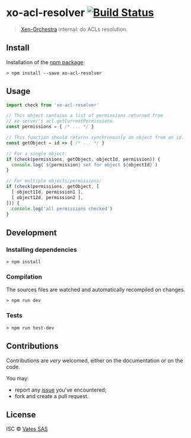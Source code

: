 # xo-acl-resolver [![Build Status](https://travis-ci.org/vatesfr/xo-acl-resolver.png?branch=master)](https://travis-ci.org/vatesfr/xo-acl-resolver)

> [Xen-Orchestra](http://xen-orchestra.com/) internal: do ACLs resolution.

## Install

Installation of the [npm package](https://npmjs.org/package/xo-acl-resolver):

```
> npm install --save xo-acl-resolver
```

## Usage

```js
import check from 'xo-acl-resolver'

// This object contains a list of permissions returned from
// xo-server's acl.getCurrentPermissions.
const permissions = { /* ... */ }

// This function should returns synchronously an object from an id.
const getObject = id => { /* ... */ }

// For a single object:
if (check(permissions, getObject, objectId, permission)) {
  console.log(`${permission} set for object ${objectId}`)
}

// For multiple objects/permissions:
if (check(permissions, getObject, [
  [ object1Id, permission1 ],
  [ object12d, permission2 ],
])) {
  console.log('all permissions checked')
}
```

## Development

### Installing dependencies

```
> npm install
```

### Compilation

The sources files are watched and automatically recompiled on changes.

```
> npm run dev
```

### Tests

```
> npm run test-dev
```

## Contributions

Contributions are *very* welcomed, either on the documentation or on
the code.

You may:

- report any [issue](https://github.com/vatesfr/xo-acl-resolver/issues)
  you've encountered;
- fork and create a pull request.

## License

ISC © [Vates SAS](https://vates.fr)
